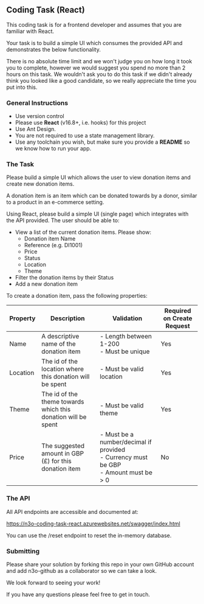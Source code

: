 ## Coding Task (React)

This coding task is for a frontend developer and assumes that you are familiar with React.

Your task is to build a simple UI which consumes the provided API and demonstrates the below functionality.

There is no absolute time limit and we won't judge you on how long it took you to complete, however we would suggest you spend no more than 2 hours on this task. We wouldn't ask you to do this task if we didn't already think you looked like a good candidate, so we really appreciate the time you put into this.

### General Instructions

- Use version control
- Please use **React** (v16.8+, i.e. hooks) for this project
- Use Ant Design.
- You are not required to use a state management library.
- Use any toolchain you wish, but make sure you provide a **README** so we know how to run your app.

### The Task

Please build a simple UI which allows the user to view donation items and create new donation items.

A donation item is an item which can be donated towards by a donor, similar to a product in an e-commerce setting.

Using React, please build a simple UI (single page) which integrates with the API provided. The user should be able to:

- View a list of the current donation items. Please show:
  - Donation item Name
  - Reference (e.g. DI1001)
  - Price
  - Status
  - Location
  - Theme
- Filter the donation items by their Status
- Add a new donation item

To create a donation item, pass the following properties:

| Property | Description                                                   | Validation                                                                                   | Required on Create Request |
| -------- | ------------------------------------------------------------- | -------------------------------------------------------------------------------------------- | -------------------------- |
| Name     | A descriptive name of the donation item                       | - Length between 1-200 <br> - Must be unique                                                 | Yes                        |
| Location | The id of the location where this donation will be spent      | - Must be valid location                                                                     | Yes                        |
| Theme    | The id of the theme towards which this donation will be spent | - Must be valid theme                                                                        | Yes                        |
| Price    | The suggested amount in GBP (£) for this donation item        | - Must be a number/decimal if provided <br> - Currency must be GBP <br> - Amount must be > 0 | No                         |

### The API

All API endpoints are accessible and documented at:

https://n3o-coding-task-react.azurewebsites.net/swagger/index.html

You can use the /reset endpoint to reset the in-memory database.

### Submitting

Please share your solution by forking this repo in your own GitHub account and add n3o-github as a collaborator so we can take a look.

We look forward to seeing your work!

If you have any questions please feel free to get in touch.
